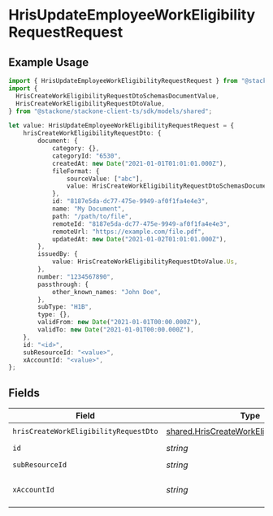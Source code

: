 # HrisUpdateEmployeeWorkEligibilityRequestRequest

## Example Usage

```typescript
import { HrisUpdateEmployeeWorkEligibilityRequestRequest } from "@stackone/stackone-client-ts/sdk/models/operations";
import {
  HrisCreateWorkEligibilityRequestDtoSchemasDocumentValue,
  HrisCreateWorkEligibilityRequestDtoValue,
} from "@stackone/stackone-client-ts/sdk/models/shared";

let value: HrisUpdateEmployeeWorkEligibilityRequestRequest = {
    hrisCreateWorkEligibilityRequestDto: {
        document: {
            category: {},
            categoryId: "6530",
            createdAt: new Date("2021-01-01T01:01:01.000Z"),
            fileFormat: {
                sourceValue: ["abc"],
                value: HrisCreateWorkEligibilityRequestDtoSchemasDocumentValue.Pdf,
            },
            id: "8187e5da-dc77-475e-9949-af0f1fa4e4e3",
            name: "My Document",
            path: "/path/to/file",
            remoteId: "8187e5da-dc77-475e-9949-af0f1fa4e4e3",
            remoteUrl: "https://example.com/file.pdf",
            updatedAt: new Date("2021-01-02T01:01:01.000Z"),
        },
        issuedBy: {
            value: HrisCreateWorkEligibilityRequestDtoValue.Us,
        },
        number: "1234567890",
        passthrough: {
            other_known_names: "John Doe",
        },
        subType: "H1B",
        type: {},
        validFrom: new Date("2021-01-01T00:00.000Z"),
        validTo: new Date("2021-01-01T00:00.000Z"),
    },
    id: "<id>",
    subResourceId: "<value>",
    xAccountId: "<value>",
};
```

## Fields

| Field                                                                                                           | Type                                                                                                            | Required                                                                                                        | Description                                                                                                     |
| --------------------------------------------------------------------------------------------------------------- | --------------------------------------------------------------------------------------------------------------- | --------------------------------------------------------------------------------------------------------------- | --------------------------------------------------------------------------------------------------------------- |
| `hrisCreateWorkEligibilityRequestDto`                                                                           | [shared.HrisCreateWorkEligibilityRequestDto](../../../sdk/models/shared/hriscreateworkeligibilityrequestdto.md) | :heavy_check_mark:                                                                                              | N/A                                                                                                             |
| `id`                                                                                                            | *string*                                                                                                        | :heavy_check_mark:                                                                                              | N/A                                                                                                             |
| `subResourceId`                                                                                                 | *string*                                                                                                        | :heavy_check_mark:                                                                                              | N/A                                                                                                             |
| `xAccountId`                                                                                                    | *string*                                                                                                        | :heavy_check_mark:                                                                                              | The account identifier                                                                                          |